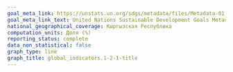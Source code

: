 ```yaml
---
goal_meta_link: https://unstats.un.org/sdgs/metadata/files/Metadata-01-02-01.pdf
goal_meta_link_text: United Nations Sustainable Development Goals Metadata (PDF 98.2 KB)
national_geographical_coverage: Кыргызская Республика
computation_units: Доля (%)
reporting_status: complete
data_non_statistical: false
graph_type: line
graph_title: global_indicators.1-2-1-title
---
```

